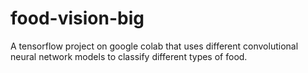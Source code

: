 # food-vision-big
A tensorflow project  on google colab that uses different convolutional neural network models to classify different types of food.
